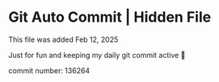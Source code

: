 # Git Auto Commit | Hidden File

This file was added Feb 12, 2025

Just for fun and keeping my daily git commit active 🤪

commit number: 136264
